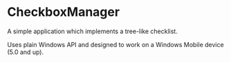 # CheckboxManager
A simple application which implements a tree-like checklist.

Uses plain Windows API and designed to work on a Windows Mobile device (5.0 and up).
